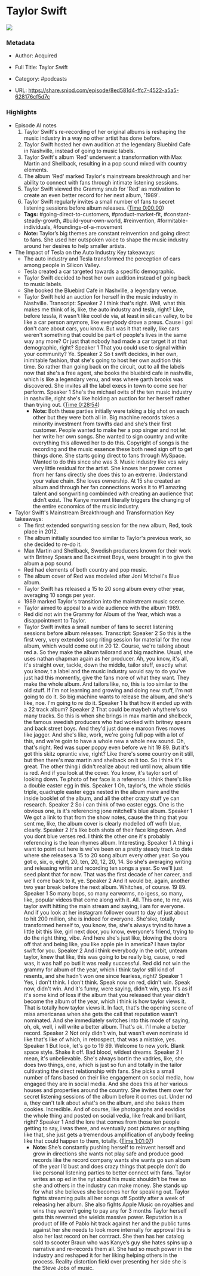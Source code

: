 # Taylor Swift

![](https://wsrv.nl/?url=https%3A%2F%2Fimages.transistor.fm%2Ffile%2Ftransistor%2Fimages%2Fshow%2F39109%2Ffull_1677599150-artwork.jpg&w=100&h=100)

### Metadata

- Author: Acquired
- Full Title: Taylor Swift
- Category: #podcasts



- URL: https://share.snipd.com/episode/8ed581d4-ffc7-4522-a5a5-628176cf5d7c

### Highlights

- Episode AI notes
  1. Taylor Swift's re-recording of her original albums is reshaping the music industry in a way no other artist has done before.
  2. Taylor Swift hosted her own audition at the legendary Bluebird Cafe in Nashville, instead of going to music labels.
  3. Taylor Swift's album 'Red' underwent a transformation with Max Martin and Shellback, resulting in a pop sound mixed with country elements.
  4. The album 'Red' marked Taylor's mainstream breakthrough and her ability to connect with fans through intimate listening sessions.
  5. Taylor Swift viewed the Grammy snub for 'Red' as motivation to create an even better record for her next album, '1989'.
  6. Taylor Swift regularly invites a small number of fans to secret listening sessions before album releases. ([Time 0:00:00](https://share.snipd.com/episode-takeaways/5ef7128f-a9b3-4de4-8bad-7872a07e20d7))
    - **Tags:** #going-direct-to-customers, #product-market-fit, #constant-steady-growth, #build-your-own-world, #reinvention, #formitable-individuals, #foundings-of-a-movement
    - **Note:** Taylor’s big themes are constant reinvention and going direct to fans. She used her outspoken voice to shape the music industry around her desires to help smaller artists.
- The Impact of Tesla on the Auto Industry
  Key takeaways:
  - The auto industry and Tesla transformed the perception of cars among people in Silicon Valley.
  - Tesla created a car targeted towards a specific demographic.
  - Taylor Swift decided to host her own audition instead of going back to music labels.
  - She booked the Bluebird Cafe in Nashville, a legendary venue.
  - Taylor Swift held an auction for herself in the music industry in Nashville.
  Transcript:
  Speaker 2
  I think that's right. Well, what this makes me think of is, like, the auto industry and tesla, right? Like, before tessla, it wasn't like cool de via, at least in silican valley, to be like a car person anymore, like everybody drove a preus. Cause i goi don't care about cars, you know. But was it that really, like cars weren't something that could be part of people's lives in the same way any more? Or just that nobody had made a car target it at that demographic, right?
  Speaker 1
  That you could use to signal within your community? Ye.
  Speaker 2
  So t swift decides, in her own, inimitable fashion, that she's going to host her own audition this time. So rather than going back on the circuit, out to all the labels now that she's a free agent, she books the bluebird cafe in nashville, which is like a legendary venu, and was where garth brooks was discovered. She invites all the label execs in town to come see her perform.
  Speaker 1
  She's the michael ovits of the ten music industry in nashville, right she's like holding an auction for her herself rather than trying out. ([Time 0:28:54](https://share.snipd.com/snip/6330bd6e-94ad-4a08-869e-714359e2fb06))
    - **Note:** Both these parties initially were taking a big shot on each other but they were both all in. Big machine records takes a minority investment from tswifts dad and she’s their first customer. People wanted to make her a pop singer and not let her write her own songs. She wanted to sign country and write everything this allowed her to do this. Copyright of songs is the recording and the music essence these both need sign off to get things done. She starts going direct to fans through MySpace. Wanted to do this since she was 3. Music industry like vcs wiry very little residual for the artist. She knows her power comes from her fans directly she does this to an extreme. Understand your value chain. She loves ownership. At 15 she created an album and through her fan connections works it to #1 amazing talent and songwriting combinded with creating an audience that didn’t exist. The Kanye moment literally triggers the changing of the entire economics of the music industry.
- Taylor Swift's Mainstream Breakthrough and Transformation
  Key takeaways:
  - The first extended songwriting session for the new album, Red, took place in 2012.
  - The album initially sounded too similar to Taylor's previous work, so she decided to re-do it.
  - Max Martin and Shellback, Swedish producers known for their work with Britney Spears and Backstreet Boys, were brought in to give the album a pop sound.
  - Red had elements of both country and pop music.
  - The album cover of Red was modeled after Joni Mitchell's Blue album.
  - Taylor Swift has released a 15 to 20 song album every other year, averaging 10 songs per year.
  - 1989 marked Taylor's transition into the mainstream music scene.
  - Taylor aimed to appeal to a wide audience with the album 1989.
  - Red did not win the Grammy for Album of the Year, which was a disappointment to Taylor.
  - Taylor Swift invites a small number of fans to secret listening sessions before album releases.
  Transcript:
  Speaker 2
  So this is the first very, very extended song riting session for material for the new album, which would come out in 20 12. Course, we're talking about red a. So they make the album tailorand and big machine. Usual, she uses nathan chapman again as her producer. Ah, you know, it's all, it's straight over, tackle, down the middle, tailor stuff, exactly what you know, t a label and the music industry would say to do you've just had this momently, give the fans more of what they want. They make the whole album. And tailors like, no, this is too similar to the old stuff. If i'm not learning and growing and doing new stuff, i'm not going to do it. So big machine wants to release the album, and she's like, noe. I'm going to re do it.
  Speaker 1
  Is that how it ended up with a 22 track album?
  Speaker 2
  That could be maybeh whythere's so many tracks. So this is when she brings in max martin and shelbeck, the famous swedish producers who had worked with britney spears and back street boys. And they'd just done e maroon fives moves like jagger. And she's like, work, we're going full pop with a lot of this, and we're goin to have a whole new a whole new sound. Oh, that's right. Red was super poppy even before we hit 19 89. But it's got this skitz oprantic vive, right? Like there's some country on it still, but then there's max martin and shelback on it too. So i think it's great. The other thing i didn't realize about red until now, album title is red. And if you look at the cover. You know, it's taylor sort of looking down. Te photo of her face is a reference. I think there's like a double easter egg in this.
  Speaker 1
  Oh, taylor's, the whole stickis triple, quadruple easter eggs nested in the album mare and the inside booklet of the album, and all the other crazy stuff ye can research.
  Speaker 2
  So i can think of two easter eggs. One is the obvious one, is it's referencing jone mitchell's blue album.
  Speaker 1
  We got a link to that from the show notes, cause the thing that you sent me, like, the album cover is clearly modelled off wofh blue, clearly.
  Speaker 2
  It's like both shots of their face king down. And you dont blue verses red. I think the other one it's probably referencing is the lean rhymes album. Interesting.
  Speaker 1
  A thing i want to point out here is we've been on a pretty steady track to date where she releases a 15 to 20 song album every other year. So you got o, six, o, eight, 20, ten, 20, 12, 20, 14. So she's averaging writing and releasing writin and recording ten songs a year. So we'll just seed plant that for now. That was the first decade of her career, and we'll come back to it, ye.
  Speaker 2
  And it would be, again, another two year break before the next album. Whitches, of course. 19 89.
  Speaker 1
  So many bops, so many earworms, no igess, so many, like, popular videos that come along with it. All. This one, to me, was taylor swift hitting the main stream and saying, i am for everyone. And if you look at her instagram follower count to day of just about to hit 200 million, she is indeed for everyone. She'sike, totally transformed herself to, you know, the, she's always tryind to have a little bit this like, girl next door, you know, everyone's friend, trying to do the right thing, vibe. And here she's just like, blowing the doors off that and being like, you like apple pie in america? I have taylor swift for you.
  Speaker 2
  And i think everybody in the orbit, unteam taylor, knew that like, this was going to be really big, cause, o red was, it was half po buti it was really successful. Red did not win the grammy for album of the year, which i think taylor still kind of resents, and she hadn't won one since fearless, right?
  Speaker 1
  Yes, i don't think. I don't think. Speak now on red, didn't win. Speak now, didn't win. And it's funny, were saying, didn't win, yep. It's as if it's some kind of loss if the album that you released that year didn't become the album of the year, which i think is how taylor views it. That is totally how taylor views it. In fact, that's the opening scene of miss americanas when she gets the call that reputation wasn't nominated. And she immediately switches into this mode of saying, oh, ok, well, i will write a better album. That's ok. I'll make a better record.
  Speaker 2
  Not only didn't win, but wasn't even nominate id like that's like of which, in retrospect, that was a mistake, yes.
  Speaker 1
  But look, let's go to 19 89. Welcome to new york. Blank space style. Shake it off. Bad blood, wildest dreams.
  Speaker 2
  I mean, it's unbelievable. She's always bortin the vadries, like, she does two things, one, which is just so fun and totally in the tailor cultivating the direct relationship with fans. She picks a small number of fans based on their like engagement on social media, how engaged they are in social media. And she does this at her various houses and properties around the country. She invites them over for secret listening sessions of the album before it comes out. Under nd a, they can't talk about what's on the album, and she bakes them cookies. Incredible. And of course, like photographs and eovidios the whole thing and posted on social vedia, like freak and brilliant, right?
  Speaker 1
  And the lore that comes from those ten people getting to say, i was there, and eventually post pictures or anything like that, she just gets a tremendous amplification of anybody feeling like that could happen to them, totally. ([Time 1:01:07](https://share.snipd.com/snip/677d7e42-d004-4813-a78c-36a696c6fe48))
    - **Note:** She’s constantly pushing herself to reinvent herself and grow in directions she wants not play safe and produce good records like the record company wants she wants go sun album of the year I’d bust and does crazy things that people don’t do like personal listening parties to better connect with fans. Taylor writes an op ed in the nyt about his music shouldn’t be free so she and others in the industry can make money. She stands up for what she believes she becomes her for speaking out. Taylor fights streaming pulls all her songs off Spotify after a week of releasing her album. She also fights Apple Music on royalties and wins they weren’t going to pay any for 3 months Taylor herself gets this reversed she wields massive power. Reputation is a product of life of Pablo hit track against her and the public turns against her she needs to look more internally for approval this is also her last record on her contract. She then has her catalog sold to scooter Braun who was Kanye’s guy she hates spins up a narrative and re-records them all. She had so much power in the industry and reshaped it for her liking helping others in the process. Reality distortion field over presenting her side she is the Steve Jobs of music.
